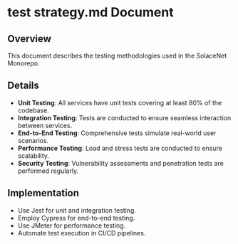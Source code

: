 # test strategy.md Document

## Overview

This document describes the testing methodologies used in the SolaceNet Monorepo.

## Details

- **Unit Testing**: All services have unit tests covering at least 80% of the codebase.
- **Integration Testing**: Tests are conducted to ensure seamless interaction between services.
- **End-to-End Testing**: Comprehensive tests simulate real-world user scenarios.
- **Performance Testing**: Load and stress tests are conducted to ensure scalability.
- **Security Testing**: Vulnerability assessments and penetration tests are performed regularly.

## Implementation

- Use Jest for unit and integration testing.
- Employ Cypress for end-to-end testing.
- Use JMeter for performance testing.
- Automate test execution in CI/CD pipelines.
